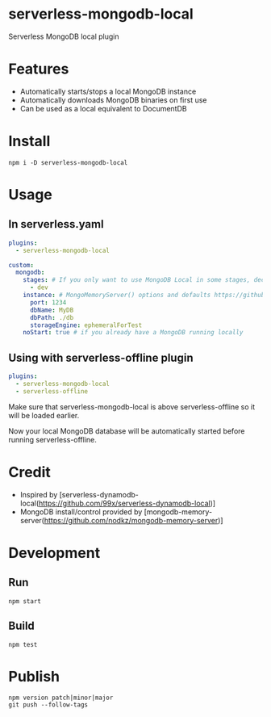 # serverless-mongodb-local

Serverless MongoDB local plugin

# Features
  - Automatically starts/stops a local MongoDB instance
  - Automatically downloads MongoDB binaries on first use
  - Can be used as a local equivalent to DocumentDB

# Install
```shell
npm i -D serverless-mongodb-local
```

# Usage

## In serverless.yaml

```yaml
plugins:
  - serverless-mongodb-local

custom:
  mongodb:
    stages: # If you only want to use MongoDB Local in some stages, declare them here
      - dev
    instance: # MongoMemoryServer() options and defaults https://github.com/nodkz/mongodb-memory-server#available-options-for-mongomemoryserver
      port: 1234
      dbName: MyDB
      dbPath: ./db
      storageEngine: ephemeralForTest
    noStart: true # if you already have a MongoDB running locally
```

## Using with serverless-offline plugin

```yaml
plugins:
  - serverless-mongodb-local
  - serverless-offline
```

Make sure that serverless-mongodb-local is above serverless-offline so it will be loaded earlier.

Now your local MongoDB database will be automatically started before running serverless-offline.


# Credit

 - Inspired by [serverless-dynamodb-local(https://github.com/99x/serverless-dynamodb-local)]
 - MongoDB install/control provided by [mongodb-memory-server(https://github.com/nodkz/mongodb-memory-server)]

# Development

## Run
```shell
npm start
```

## Build
```shell
npm test
```

# Publish
```shell
npm version patch|minor|major
git push --follow-tags
```
